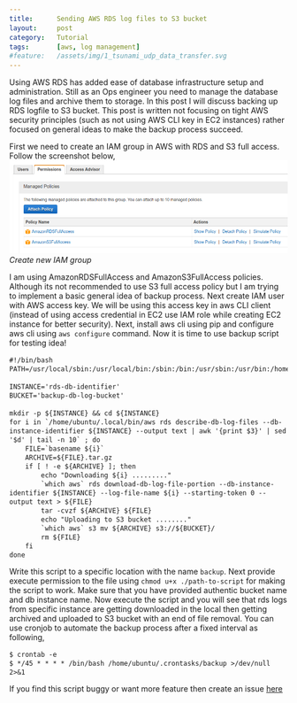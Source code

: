 ```yaml
---
title:      Sending AWS RDS log files to S3 bucket
layout:     post
category:   Tutorial
tags: 	    [aws, log management]
#feature:   /assets/img/1_tsunami_udp_data_transfer.svg
---
```

Using AWS RDS has added ease of database infrastructure setup and administration. Still as an Ops engineer you need to manage the database log files and archive them to storage. In this post I will discuss backing up RDS logfile to S3 bucket. This post is written not focusing on tight AWS security principles (such as not using AWS CLI key in EC2 instances) rather focused on general ideas to make the backup process succeed.
<!--more-->

First we need to create an IAM group in AWS with RDS and S3 full access. Follow the screenshot below,
![Create IAM Group](/assets/img/2018-04-22-01.png)*Create new IAM group*

I am using AmazonRDSFullAccess and AmazonS3FullAccess policies. Although its not recommended to use S3 full access policy but I am trying to implement a basic general idea of backup process. Next create IAM user with AWS access key. We will be using this access key in aws CLI client (instead of using access credential in EC2 use IAM role while creating EC2 instance for better security). Next, install aws cli using pip and configure aws cli using `aws configure` command. Now it is time to use backup script for testing idea!


```
#!/bin/bash
PATH=/usr/local/sbin:/usr/local/bin:/sbin:/bin:/usr/sbin:/usr/bin:/home/ubuntu

INSTANCE='rds-db-identifier'
BUCKET='backup-db-log-bucket'

mkdir -p ${INSTANCE} && cd ${INSTANCE}
for i in `/home/ubuntu/.local/bin/aws rds describe-db-log-files --db-instance-identifier ${INSTANCE} --output text | awk '{print $3}' | sed '$d' | tail -n 10` ; do
	FILE=`basename ${i}`
	ARCHIVE=${FILE}.tar.gz
	if [ ! -e ${ARCHIVE} ]; then
		echo "Downloading ${i} ........."
		`which aws` rds download-db-log-file-portion --db-instance-identifier ${INSTANCE} --log-file-name ${i} --starting-token 0 --output text > ${FILE}
		tar -cvzf ${ARCHIVE} ${FILE}
		echo "Uploading to S3 bucket ........"
		`which aws` s3 mv ${ARCHIVE} s3://${BUCKET}/
		rm ${FILE}
	fi
done
```

Write this script to a specific location with the name `backup`. Next provide execute permission to the file using `chmod u+x ./path-to-script` for making the script to work. Make sure that you have provided authentic bucket name and db instance name. Now execute the script and you will see that rds logs from specific instance are getting downloaded in the local then getting archived	and uploaded to S3 bucket with an end of file removal. You can use cronjob to automate the backup process after a fixed interval as following,

```shell
$ crontab -e
$ */45 * * * * /bin/bash /home/ubuntu/.crontasks/backup >/dev/null 2>&1
```

If you find this script buggy or want more feature then create an issue [here](https://github.com/shudarshon/logrotate/blob/master/rds/postgres/psql_log_backup)
